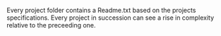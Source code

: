 Every project folder contains a Readme.txt based on the projects specifications.
Every project in succession can see a rise in complexity relative to the preceeding one.
